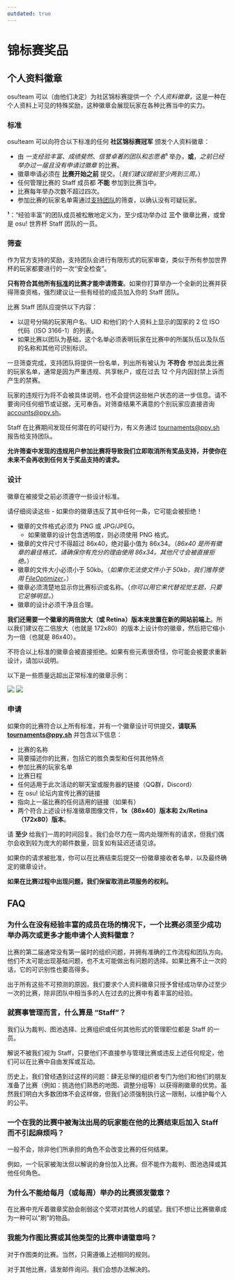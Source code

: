 ```yaml
---
outdated: true
---
```


# 锦标赛奖品

## 个人资料徽章

osu!team 可以（由他们决定）为社区锦标赛提供一个 *个人资料徽章*，这是一种在个人资料上可见的特殊奖励，这种徽章会展现玩家在各种比赛当中的实力。

### 标准

osu!team 可以向符合以下标准的任何 **社区锦标赛冠军** 颁发个人资料徽章：

- 由 *一支经验丰富、成绩斐然、信誉卓著的团队和志愿者***¹** 举办，**或**，*之前已经举办过一届且没有申请过徽章* 的比赛。
- 徽章申请必须在 **比赛开始之前** 提交。（*我们建议提前至少两到三周。*）
- 任何管理比赛的 Staff 成员都 **不能** 参加到比赛当中。
- 比赛每年举办次数不超过四次。
- 参加比赛的玩家名单需通过[支持团队](/wiki/People/The_Team/Support_Team)的筛查，以确认没有可疑玩家。

**¹**：“经验丰富”的团队成员被松散地定义为，至少成功举办过 **三个** 徽章比赛，或曾是 osu! 世界杯 Staff 团队的一员。

### 筛查

作为官方支持的奖励，支持团队会进行有限形式的玩家审查，类似于所有参加世界杯的玩家都要进行的一次“安全检查”。

**只有符合其他所有[标准](/wiki/osu!tourney/Prizes#标准)的比赛才能申请筛查**。如果你打算举办一个全新的比赛并获得筛查资格，强烈建议让一些有经验的成员加入你的 Staff 团队。

比赛 Staff 团队应提供以下内容：

- 以逗号分隔的玩家用户名、UID 和他们的个人资料上显示的国家的 2 位 ISO 代码（ISO 3166-1）的列表。
- 如果比赛以团队为基础，这个名单必须表明玩家在比赛中的所属队伍以及队伍的名称和其他可识别标识。

一旦筛查完成，支持团队将提供一份名单，列出所有被认为 **不符合** 参加此类比赛的玩家名单，通常是因为严重违规、共享帐户，或在过去 12 个月内因封禁上诉而产生的禁赛。

玩家的违规行为将不会被具体说明，也不会提供这些帐户状态的进一步信息。请不要询问任何细节或证据，无可奉告。对筛查结果不满意的个别玩家应直接咨询 [accounts@ppy.sh](mailto:accounts@ppy.sh)。

Staff 在比赛期间发现任何潜在的可疑行为，有义务通过 [tournaments@ppy.sh](mailto:tournaments@ppy.sh) 报告给支持团队。

**允许筛查中发现的违规用户参加比赛将导致我们立即取消所有奖品支持，并使你在未来不会再收到任何关于奖品支持的请求。**

### 设计

徽章在被接受之前必须遵守一些设计标准。

请仔细阅读这些 - 如果你的徽章违反了其中任何一条，它可能会被拒绝！

- 徽章的文件格式必须为 PNG 或 JPG/JPEG。
    - 如果徽章的设计包含透明度，则必须使用 PNG 格式。
- 徽章的文件尺寸不得超过 86x40，绝对最小值为 86x34。（*86x40 是所有徽章的最佳格式，请确保你有充分的理由使用 86x34。其他尺寸会被直接拒绝。*）
- 徽章的文件大小必须小于 50kb。（*如果你无法使文件小于 50kb，我们推荐使用 [FileOptimizer](https://nikkhokkho.sourceforge.io/static.php?page=FileOptimizer)。*）
- 徽章必须清楚地显示你比赛标识或名称。（*你可以用它来代替视觉主题，只要它足够明显。*）
- 徽章的设计必须干净且合理。

**我们还需要一个徽章的两倍放大（或 Retina）版本来放置在新的网站前端上**。所以我们建议在二倍放大（也就是 172x80）的版本上设计你的徽章，然后把它缩小为一倍（也就是 86x40）。

不符合以上标准的徽章会被直接拒绝。如果有些元素很奇怪，你可能会被要求重新设计，请加以说明。

以下是一些质量远超出正常标准的徽章示例：

![](https://assets.ppy.sh/profile-badges/ohc-2017.png)
![](https://assets.ppy.sh/profile-badges/okt3.png)

### 申请

如果你的比赛符合以上所有标准，并有一个徽章设计可供提交，**请联系 [tournaments@ppy.sh](mailto:tournaments@ppy.sh)** 并包含以下信息：

- 比赛的名称
- 简要描述你的比赛，包括它的胜负类型和任何其他特点
- 参加比赛的玩家名单
- 比赛日程
- 任何适用于此次活动的聊天室或服务器的链接（QQ群，Discord）
- 在 osu! 论坛内宣传比赛的链接
- 指向上一届比赛的任何适用的链接（如果有）
- 两个符合上述设计标准徽章图像文件，**1x（86x40）版本和 2x/Retina（172x80）版本**。

请 **至少** 给我们一周的时间回复。我们会尽力在一周内处理所有的请求，但我们偶尔会收到较为庞大的邮件数量，回复如有延迟还请见谅。

如果你的请求被批准，你可以在比赛结束后提交一份徽章接收者名单，以及最终确定的徽章设计。

**如果在比赛过程中出现问题，我们保留取消此项服务的权利。**

## FAQ

### 为什么在没有经验丰富的成员在场的情况下，一个比赛必须至少成功举办两次或更多才能申请个人资料徽章？

比赛的第二届通常没有第一届时的组织问题，并拥有准确的工作流程和团队方向。他们不太可能出现基础问题，也不太可能做出有问题的选择。如果比赛不止一次的话，它的可识别性也要高得多。

出于所有这些不可预测的原因，我们要求个人资料徽章只授予曾经成功举办过至少一次的比赛，除非团队中相当多的人在过去的比赛中有着丰富的经验。

### 就赛事管理而言，什么算是 “Staff”？

我们认为裁判、图池选择、比赛组织或任何其他形式的管理职位都是 Staff 的一员。

解说不被我们视为 Staff，只要他们不直接参与管理比赛或违反上述任何规定，他们可以在比赛中自由发挥或互动。

历史上，我们曾经遇到过这样的问题：肆无忌惮的组织者专门为他们和他们的朋友准备了比赛（例如：挑选他们熟悉的地图、调整分组等）以获得刷徽章的优势。虽然我们明白大多数团体不会这样做，但我们必须强制执行这一限制，以维护每个人的公平。

### 一个在我的比赛中被淘汰出局的玩家能在他的比赛结束后加入 Staff 而不引起麻烦吗？

一般不会，除非他们所承担的角色不会改变比赛的任何结果。

例如，一个玩家被淘汰但以解说的身份加入比赛。但不能作为裁判、图池选择或其他任何角色。

### 为什么不能给每月（或每周）举办的比赛颁发徽章？

在比赛中充斥着徽章奖励会削弱这个奖项对其他人的威望。我们不想让比赛徽章成为一种可以“刷”的物品。

### 我能为作图比赛或其他类型的比赛申请徽章吗？

对于作图类的比赛。当然，只需遵循上述相同的规则。

对于其他比赛，请发邮件询问。我们会想办法解决的。
